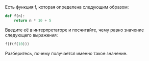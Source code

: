 Есть функция f, которая определена следующим образом:

```python
def f(n): 
    return n * 10 + 5
```

Введите её в интерпретаторе и посчитайте, чему равно значение следующего выражения:

```python
f(f(f(10)))
```

Разберитесь, почему получается именно такое значение.